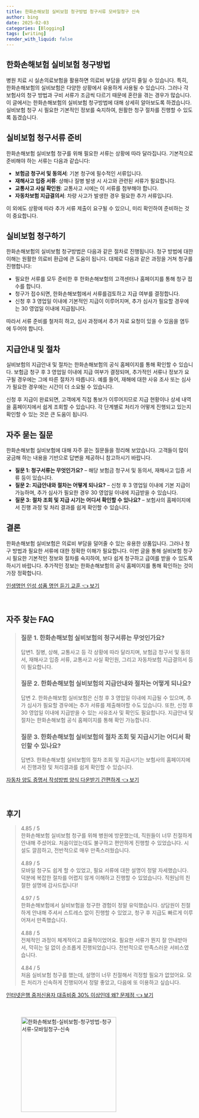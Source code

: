 ```yaml
---
title: 한화손해보험 실비보험 청구방법 청구서류 모바일청구 신속
author: bing
date: 2025-02-03
categories: [Blogging]
tags: [writing]
render_with_liquid: false
---
```



<h2 id='한화손해보험 실비보험 청구방법'>한화손해보험 실비보험 청구방법</h2>

<p>병원 치료 시 실손의료보험을 활용하면 의료비 부담을 상당히 줄일 수 있습니다. 특히, 한화손해보험의 실비보험은 다양한 상황에서 유용하게 사용될 수 있습니다. 그러나 각 보험사의 청구 방법과 구비 서류가 조금씩 다르기 때문에 혼란을 겪는 경우가 많습니다. 이 글에서는 한화손해보험의 실비보험 청구방법에 대해 상세히 알아보도록 하겠습니다. 실비보험 청구 시 필요한 기본적인 정보를 숙지하여, 원활한 청구 절차를 진행할 수 있도록 돕겠습니다.</p>

<h2 id='실비보험 청구서류 준비'>실비보험 청구서류 준비</h2>

<p>한화손해보험 실비보험 청구를 위해 필요한 서류는 상황에 따라 달라집니다. 기본적으로 준비해야 하는 서류는 다음과 같습니다:</p>

<ul>
    <li><b>보험금 청구서 및 동의서</b>: 기본 청구에 필수적인 서류입니다.</li>
    <li><b>재해사고 입증 서류</b>: 상해나 질병 발생 시 사고와 관련된 서류가 필요합니다.</li>
    <li><b>교통사고 사실 확인원</b>: 교통사고 시에는 이 서류를 첨부해야 합니다.</li>
    <li><b>자동차보험 지급결의서</b>: 차량 사고가 발생한 경우 필요한 추가 서류입니다.</li>
</ul>

<p>이 외에도 상황에 따라 추가 서류 제출이 요구될 수 있으니, 미리 확인하여 준비하는 것이 중요합니다.</p>

<h2 id='실비보험 청구하기'>실비보험 청구하기</h2>

<p>한화손해보험의 실비보험 청구방법은 다음과 같은 절차로 진행됩니다. 청구 방법에 대한 이해는 원활한 의료비 환급에 큰 도움이 됩니다. 대체로 다음과 같은 과정을 거쳐 청구를 진행합니다:</p>

<ul>
    <li>필요한 서류를 모두 준비한 후 한화손해보험의 고객센터나 홈페이지를 통해 청구 접수를 합니다.</li>
    <li>청구가 접수되면, 한화손해보험에서 서류를검토하고 지급 여부를 결정합니다.</li>
    <li>신청 후 3 영업일 이내에 기본적인 지급이 이루어지며, 추가 심사가 필요할 경우에는 30 영업일 이내에 지급됩니다.</li>
</ul>

<p>따라서 서류 준비를 철저히 하고, 심사 과정에서 추가 자료 요청이 있을 수 있음을 염두에 두어야 합니다.</p>

<h2 id='지급안내 및 절차'>지급안내 및 절차</h2>

<p>실비보험의 지급안내 및 절차는 한화손해보험의 공식 홈페이지를 통해 확인할 수 있습니다. 보험금 청구 후 3 영업일 이내에 지급 여부가 결정되며, 추가적인 서류나 정보가 요구될 경우에는 그에 따른 절차가 따릅니다. 예를 들어, 재해에 대한 사유 조사 또는 심사가 필요한 경우에는 시간이 더 소요될 수 있습니다.</p>

<p>신청 후 지급이 완료되면, 고객에게 직접 통보가 이루어지므로 지급 현황이나 상세 내역을 홈페이지에서 쉽게 조회할 수 있습니다. 각 단계별로 처리가 어떻게 진행되고 있는지 확인할 수 있는 것은 큰 도움이 됩니다.</p>

<h2 id='자주 묻는 질문'>자주 묻는 질문</h2>

<p>한화손해보험 실비보험에 대해 자주 묻는 질문들을 정리해 보았습니다. 고객들이 많이 궁금해 하는 내용을 기반으로 답변을 제공하니 참고하시기 바랍니다.</p>

<ul>
    <li><b>질문 1: 청구서류는 무엇인가요?</b> – 해당 보험금 청구서 및 동의서, 재해사고 입증 서류 등이 있습니다.</li>
    <li><b>질문 2: 지급안내와 절차는 어떻게 되나요?</b> – 신청 후 3 영업일 이내에 기본 지급이 가능하며, 추가 심사가 필요한 경우 30 영업일 이내에 지급받을 수 있습니다.</li>
    <li><b>질문 3: 절차 조회 및 지급 시기는 어디서 확인할 수 있나요?</b> – 보험사의 홈페이지에서 진행 과정 및 처리 결과를 쉽게 확인할 수 있습니다.</li>
</ul>

<h2 id='결론'>결론</h2>

<p>한화손해보험 실비보험은 의료비 부담을 덜어줄 수 있는 유용한 상품입니다. 그러나 청구 방법과 필요한 서류에 대한 정확한 이해가 필요합니다. 이번 글을 통해 실비보험 청구 시 필요한 기본적인 정보와 절차를 숙지하여, 보다 쉽게 청구하고 급여를 받을 수 있도록 하시기 바랍니다. 추가적인 정보는 한화손해보험의 공식 홈페이지를 통해 확인하는 것이 가장 정확합니다.</p>


<p><a class="click-button" title="인생명언 인성 성품 명언 듣기 교훈" href="https://adkhouse.github.io/posts/%EC%9D%B8%EC%83%9D%EB%AA%85%EC%96%B8-%EC%9D%B8%EC%84%B1-%EC%84%B1%ED%92%88-%EB%AA%85%EC%96%B8-%EB%93%A3%EA%B8%B0-%EA%B5%90%ED%9B%88/" rel="dofollow">인생명언 인성 성품 명언 듣기 교훈 👈 보기</a></p><br>
<h2 id='자주_찾는_FAQ'>자주 찾는 FAQ</h2>
<div itemscope="" itemtype="https://schema.org/FAQPage"> 
<blockquote> 
<div itemscope="" itemprop="mainEntity" itemtype="https://schema.org/Question"> 
<h3 itemprop="name">질문 1. 한화손해보험 실비보험의 청구서류는 무엇인가요?</h3> 
<div itemscope="" itemprop="acceptedAnswer" itemtype="https://schema.org/Answer"> 
<span itemprop="text"> 
<p>답변1. 질병, 상해, 교통사고 등 각 상황에 따라 달라지며, 보험금 청구서 및 동의서, 재해사고 입증 서류, 교통사고 사실 확인원, 그리고 자동차보험 지급결의서 등이 필요합니다.</p> 
</span> 
</div> 
</div> 

<div itemscope="" itemprop="mainEntity" itemtype="https://schema.org/Question"> 
<h3 itemprop="name">질문 2. 한화손해보험 실비보험의 지급안내와 절차는 어떻게 되나요?</h3> 
<div itemscope="" itemprop="acceptedAnswer" itemtype="https://schema.org/Answer"> 
<span itemprop="text"> 
<p>답변 2. 한화손해보험 실비보험은 신청 후 3 영업일 이내에 지급될 수 있으며, 추가 심사가 필요할 경우에는 추가 서류를 제출해야할 수도 있습니다. 또한, 신청 후 30 영업일 이내에 지급받을 수 있는 사유조사 및 확인도 필요합니다. 지급안내 및 절차는 한화손해보험 공식 홈페이지를 통해 확인 가능합니다.</p> 
</span> 
</div> 
</div> 

<div itemscope="" itemprop="mainEntity" itemtype="https://schema.org/Question"> 
<h3 itemprop="name">질문 3. 한화손해보험 실비보험의 절차 조회 및 지급시기는 어디서 확인할 수 있나요?</h3> 
<div itemscope="" itemprop="acceptedAnswer" itemtype="https://schema.org/Answer"> 
<span itemprop="text"> 
<p>답변3. 한화손해보험 실비보험의 절차 조회 및 지급시기는 보험사의 홈페이지에서 진행과정 및 처리결과를 쉽게 확인할 수 있습니다.</p> 
</span> 
</div> 
</div> 

</blockquote> 
</div>
<p><a class="click-button" title="자동차 양도 증명서 작성방법 양식 다운받기 간편하게" href="https://adkhouse.github.io/posts/%EC%9E%90%EB%8F%99%EC%B0%A8-%EC%96%91%EB%8F%84-%EC%A6%9D%EB%AA%85%EC%84%9C-%EC%9E%91%EC%84%B1%EB%B0%A9%EB%B2%95-%EC%96%91%EC%8B%9D-%EB%8B%A4%EC%9A%B4%EB%B0%9B%EA%B8%B0-%EA%B0%84%ED%8E%B8%ED%95%98%EA%B2%8C/" rel="dofollow">자동차 양도 증명서 작성방법 양식 다운받기 간편하게 👈 보기</a></p><br>
<h2 id='후기'>후기</h2>
<div itemscope itemtype="https://schema.org/Product">
  <blockquote>
  <div itemprop="review" itemscope itemtype="https://schema.org/Review">
      <div itemprop="reviewRating" itemscope itemtype="https://schema.org/Rating"> <span itemprop="ratingValue">4.85</span> / <span itemprop="bestRating">5</span> </div>
      <span itemprop="reviewBody">한화손해보험 실비보험 청구를 위해 병원에 방문했는데, 직원들이 너무 친절하게 안내해 주셨어요. 처음이었는데도 불구하고 편안하게 진행할 수 있었습니다. 시설도 깔끔하고, 전반적으로 매우 만족스러웠습니다.</span>
  </div>
  <br>
  <div itemprop="review" itemscope itemtype="https://schema.org/Review">
      <div itemprop="reviewRating" itemscope itemtype="https://schema.org/Rating"> <span itemprop="ratingValue">4.89</span> / <span itemprop="bestRating">5</span> </div>
      <span itemprop="reviewBody">모바일 청구도 쉽게 할 수 있었고, 필요 서류에 대한 설명이 정말 자세했습니다. 덕분에 복잡한 절차를 어렵지 않게 이해하고 진행할 수 있었습니다. 직원님의 친절한 설명에 감사드립니다!</span>
  </div>
  <br>
  <div itemprop="review" itemscope itemtype="https://schema.org/Review">
      <div itemprop="reviewRating" itemscope itemtype="https://schema.org/Rating"> <span itemprop="ratingValue">4.97</span> / <span itemprop="bestRating">5</span> </div>
      <span itemprop="reviewBody">한화손해보험에서 실비보험을 청구한 경험이 정말 유익했습니다. 상담원이 친절하게 안내해 주셔서 스트레스 없이 진행할 수 있었고, 청구 후 지급도 빠르게 이루어져서 만족했습니다.</span>
  </div>
  <br>
  <div itemprop="review" itemscope itemtype="https://schema.org/Review">
      <div itemprop="reviewRating" itemscope itemtype="https://schema.org/Rating"> <span itemprop="ratingValue">4.88</span> / <span itemprop="bestRating">5</span> </div>
      <span itemprop="reviewBody">전체적인 과정이 체계적이고 효율적이었어요. 필요한 서류가 뭔지 잘 안내받아서, 막히는 일 없이 순조롭게 진행되었습니다. 전반적으로 만족스러운 서비스였습니다.</span>
  </div>
  <br>
  <div itemprop="review" itemscope itemtype="https://schema.org/Review">
      <div itemprop="reviewRating" itemscope itemtype="https://schema.org/Rating"> <span itemprop="ratingValue">4.84</span> / <span itemprop="bestRating">5</span> </div>
      <span itemprop="reviewBody">처음 실비보험 청구를 했는데, 설명이 너무 친절해서 걱정할 필요가 없었어요. 모든 처리가 신속하게 진행되어서 정말 좋았고, 다음에 또 이용하고 싶습니다.</span>
  </div>
</blockquote>
</div>
<p><a class="click-button" title="인터넷은행 중저신용자 대출비중 30% 이상인데 왜? 문제점" href="https://adkhouse.github.io/posts/%EC%9D%B8%ED%84%B0%EB%84%B7%EC%9D%80%ED%96%89-%EC%A4%91%EC%A0%80%EC%8B%A0%EC%9A%A9%EC%9E%90-%EB%8C%80%EC%B6%9C%EB%B9%84%EC%A4%91-30-%EC%9D%B4%EC%83%81%EC%9D%B8%EB%8D%B0-%EC%99%9C-%EB%AC%B8%EC%A0%9C%EC%A0%90/" rel="dofollow">인터넷은행 중저신용자 대출비중 30% 이상인데 왜? 문제점 👈 보기</a></p><br>
<figure class="image"><img src="https://adkhouse.github.io/assets/img/thumbnail/한화손해보험-실비보험-청구방법-청구서류-모바일청구-신속.webp" alt="한화손해보험-실비보험-청구방법-청구서류-모바일청구-신속" width="256" height="256"></figure>